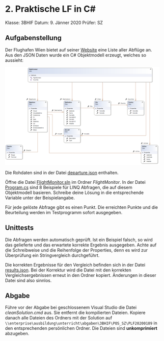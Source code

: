 # 2. Praktische LF in C#

Klasse: 3BHIF
Datum: 9. Jänner 2020
Prüfer: SZ

## Aufgabenstellung

Der Flughafen Wien bietet auf seiner [Website](https://www.viennaairport.com/passagiere/ankunft__abflug/abfluege)
eine Liste aller Abflüge an. Aus den JSON Daten wurde ein C# Objektmodell erzeugt, welches so aussieht:

![](class_diagram.png)

Die Rohdaten sind in der Datei [departure.json](departure.json) enthalten.

Öffne die Datei [FlightMonitor.sln](FlightMonitor/FlightMonitor.sln) im Ordner *FlightMonitor*.
In der Datei [Program.cs](FlightMonitor/Program.cs) sind 8 Beispiele für LINQ Abfragen, die auf diesem Objektmodell
basieren. Schreibe deine Lösung in die entsprechende Variable unter der Beispielangabe.

Für jede gelöste Abfrage gibt es einen Punkt. Die erreichten Punkte und die Beurteilung werden
im Testprogramm sofort ausgegeben.

## Unittests

Die Abfragen werden automatisch geprüft. Ist ein Beispiel falsch, so wird das gelieferte und das
erwartete korrekte Ergebnis ausgegeben. Achte auf die Schreibweise und die Reihenfolge der Properties,
denn es wird zur Überprüfung ein Stringvergleich durchgeführt.

Die korrekten Ergebnisse für den Vergleich befinden sich in der Datei [results.json](results.json).
Bei der Korrektur wird die Datei mit den korrekten Vergleichsergebnissen erneut in den Ordner kopiert.
Änderungen in dieser Datei sind also sinnlos.

## Abgabe

Führe vor der Abgabe bei geschlossenem Visual Studio die Datei *cleanSolution.cmd* aus. Sie entfernt
die kompilierten Dateien. Kopiere danach alle Dateien des Ordners mit der Solution auf
`\\enterprise\ausbildung\unterricht\abgaben\3BHIF\POS_SZ\PLF20200109`
in den entsprechenden persönlichen Ordner. Die Dateien sind **unkomprimiert** abzugeben.
